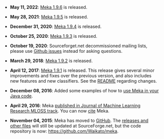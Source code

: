 * **May 11, 2022**: [Meka 1.9.6](https://github.com/Waikato/meka/releases/tag/meka-1.9.6) is released.

* **May 28, 2021**: [Meka 1.9.5](https://github.com/Waikato/meka/releases/tag/meka-1.9.5) is released.

* **December 31, 2020**: [Meka 1.9.4](https://github.com/Waikato/meka/releases/tag/meka-1.9.4) is released.

* **October 25, 2020**: [Meka 1.9.3](https://github.com/Waikato/meka/releases/tag/meka-1.9.3) is released.

* **October 19, 2020**: Sourceforget.net decommissioned mailing lists, please
  use [Github issues](https://github.com/Waikato/meka/issues) instead for asking
  questions. 

* **March 29, 2018**: [Meka 1.9.2](https://sourceforge.net/projects/meka/files/meka-1.9.2) is released. 

* **April 12, 2017**: [Meka 1.9.1](https://sourceforge.net/projects/meka/files/meka-1.9.1) is released. 
  This release gives several minor improvements and fixes over the previous version, 
  and also includes new features and new classifiers. See the 
  [README](https://sourceforge.net/projects/meka/files/meka-1.9.1/) regarding changes.

* **December 08, 2016**: Added some examples of how to [use Meka in your Java code](https://github.com/Waikato/meka/tree/master/src/main/java/mekaexamples).

* **April 29, 2016**: Meka [published in Journal of Machine Learning Research MLOSS track](http://www.jmlr.org/papers/v17/12-164.html). You can now [cite](citing.md) Meka. 

* **November 04, 2015**: Meka has moved to [GitHub](https://github.com/Waikato/meka). 
  The [releases and other files](https://sourceforge.net/projects/meka/files/) 
  will still be updated at SourceForge.net, but the code repository is now: 
  https://github.com/Waikato/meka.
